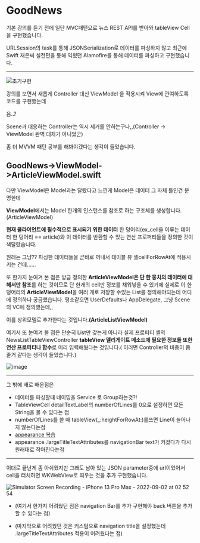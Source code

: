 # GoodNews 


기본 강의를 듣기 전에 일단 MVC패턴으로 뉴스 REST API를 받아와 tableView Cell을 구현했습니다.

URLSession의 task를 통해 JSONSerialization로 데이터를 파싱하지 않고 최근에 Swift 재은씨 실전편을 통해 익혔던 Alamofire를 통해 데이터를 파싱하고 구현했습니다.

---

![초기구현](https://user-images.githubusercontent.com/96910404/187906850-0c1c6226-6848-41d8-8d52-c32929b5eb1f.gif)

강의를 보면서 새롭게 Controller 대신 ViewModel 을 적용시켜 View에 관여하도록 코드를 구현했는데 

음..?

Scene과 대응하는 Controller는 역시 제거를 안하는구나,,(Controller -> ViewModel 완벽 대체가 아니었군)

좀 더 MVVM 패턴 공부를 해봐야겠다는 생각이 들었습니다. 

## GoodNews->ViewModel->ArticleViewModel.swift

다만 ViewModel은 Model과는 달랐다고 느낀게 Model은 데이터 그 자체 틀인건 분명한데

**ViewModel**에서는 Model 한개의 인스턴스를 참조로 하는 구조체를 생성합니다.(ArticleViewModel)

**현재 클라이언트에 필수적으로 표시되기 위한 데이터** 한 덩어리(ex_cell을 이루는 데이터 한 덩어리 == article)와 이 데이터를 반환할 수 있는 연산 프로퍼티들을 정의한 것이 색달랐습니다.

원래는 그냥?? 파싱한 데이터들을 곧바로 꺼내서 테이블 뷰 셀cellForRowAt에 적용시키는 건데......

또 한가지 눈여겨 본 점은 방금 정의한 **ArticleViewModel은 단 한 뭉치의 데이터에 대해서만 참조**를 하는 것이므로 단 한개의 cell만 정보를 채워넣을 수 있기에 실제로 이 한덩어리의 **ArticleViewModel**을 여러 개로 저장할 수있는 List를 정의해야되는데 어디에 정의하나 궁금했습니다. 평소같으면 UserDefaults나 AppDelegate, 그냥 Scene의 VC에 정의했는데,,

이를 상위모델로 추가한다는 것입니다.**(ArticleListViewModel)** 

여기서 또 눈여겨 볼 점은 단순히 List만 갖는게 아니라 실제 프로퍼티 셀의 NewsListTableViewController **tableView 델리게이트 메소드에 필요한 정보들 또한 연산 프로퍼티나 함수**로 미리 입력해뒀다는 것입니다.( 이러면 Controller의 비중이 쫌 줄거 같다는 생각이 들었습니다.)

![image](https://user-images.githubusercontent.com/96910404/187989786-644d12be-d71e-449b-afdc-571701e007e1.png)

---

그 밖에 새로 배운점은 

- 데이터를 파싱할때 네이밍을 Service 로 Group하는것?!
- TableViewCell detailTextLabel의 numberOfLines를 0으로 설정하면 모든 String을 볼 수 있다는 점
- numberOfLines를 쓸 때 tableView(_:heightForRowAt:)를쓰면 Line이 늘어나지 않는다는점
- <a href="https://dev-with-precious-dreams.tistory.com/131">appearance 복습</a>
- appearance .largeTitleTextAttributes를 navigationBar text가 커졌다가 다시 원래대로 작아진다는점

---

이대로 끝난게 좀 아쉬웠지만 그래도 남아 있는 JSON parameter중에 url이있어서 cell을 터치하면 WKWebView로 띄우는 것을 추가 구현했습니다.

![Simulator Screen Recording - iPhone 13 Pro Max - 2022-09-02 at 02 52 54](https://user-images.githubusercontent.com/96910404/187980491-3bdb74d1-9ff9-428b-bb2f-b48df35354fc.gif)

- (여기서 한가지 어려웠던 점은 navigation Bar를 추가 구현해야 back 버튼을 추가할 수 있다는 점)

- (마지막으로 어려웠던 것은 커스텀으로 navigation title을 설정했는데 .largeTitleTextAttributes 적용이 어려웠다는 점)
